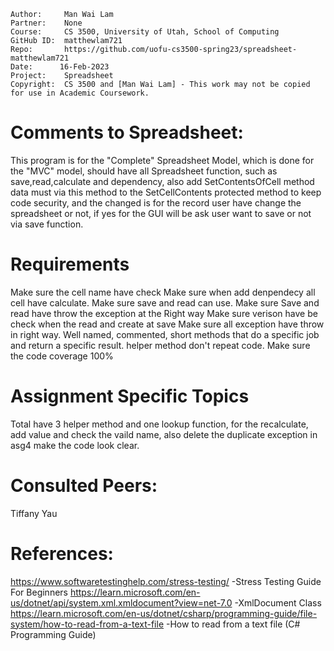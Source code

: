 ﻿```
Author:     Man Wai Lam
Partner:    None
Course:     CS 3500, University of Utah, School of Computing
GitHub ID:  matthewlam721
Repo:       https://github.com/uofu-cs3500-spring23/spreadsheet-matthewlam721
Date:      16-Feb-2023
Project:    Spreadsheet
Copyright:  CS 3500 and [Man Wai Lam] - This work may not be copied for use in Academic Coursework.
```

# Comments to Spreadsheet:
This program is for the  "Complete" Spreadsheet Model, which is done for the "MVC" model, should have all
Spreadsheet function, such as save,read,calculate and dependency, also add SetContentsOfCell method data must
via this method to the SetCellContents protected method to keep code security, and the changed is for the record
user have change the spreadsheet or not, if yes for the GUI will be ask user want to save or not via save function.

# Requirements
Make sure the cell name have check
Make sure when add denpendecy all cell have calculate.
Make sure save and read can use.
Make sure Save and read have throw the exception at the Right way
Make sure verison have be check when the read and create at save
Make sure all exception have throw in right way.
Well named, commented, short methods that do a specific job and return a specific result.
helper method don't repeat code.
Make sure the code coverage 100%

# Assignment Specific Topics
Total have 3 helper method and one lookup function, for the recalculate, add value and check the vaild name, also delete the duplicate exception
in asg4 make the code look clear.


# Consulted Peers:

Tiffany Yau

# References:
https://www.softwaretestinghelp.com/stress-testing/ -Stress Testing Guide For Beginners
https://learn.microsoft.com/en-us/dotnet/api/system.xml.xmldocument?view=net-7.0 -XmlDocument Class
https://learn.microsoft.com/en-us/dotnet/csharp/programming-guide/file-system/how-to-read-from-a-text-file -How to read from a text file (C# Programming Guide)





